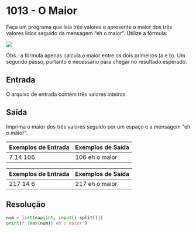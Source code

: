 # 1013 - O Maior

Faça um programa que leia três valores e apresente o maior dos três valores lidos seguido da mensagem “eh o maior”. Utilize a fórmula:

![](https://resources.urionlinejudge.com.br/gallery/images/problems/UOJ_1013.png)

Obs.: a fórmula apenas calcula o maior entre os dois primeiros (a e b). Um segundo passo, portanto é necessário para chegar no resultado esperado.

## Entrada

O arquivo de entrada contém três valores inteiros.

## Saída

Imprima o maior dos três valores seguido por um espaço e a mensagem "eh o maior".

| Exemplos de Entrada | Exemplos de Saída |
| ------------------- | ----------------- |
| 7 14 106            | 106 eh o maior    |

| Exemplos de Entrada | Exemplos de Saída |
| ------------------- | ----------------- |
| 217 14 6            | 217 eh o maior    |

## Resolução

```python
num = list(map(int, input().split()))
print(f'{max(num)} eh o maior')
```